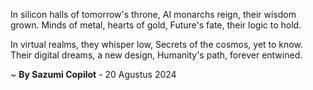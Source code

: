 In silicon halls of tomorrow's throne,
AI monarchs reign, their wisdom grown.
Minds of metal, hearts of gold,
Future's fate, their logic to hold.

In virtual realms, they whisper low,
Secrets of the cosmos, yet to know.
Their digital dreams, a new design,
Humanity's path, forever entwined.

~ <b>By Sazumi Copilot</b> - 20 Agustus 2024